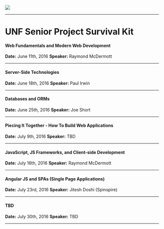 <img src="http://static1.squarespace.com/static/538e3432e4b0cbbd0e23fc4a/t/54bfe02ee4b09fae31538708/1460822589537/?format=200w"/>

---

# UNF Senior Project Survival Kit

#### Web Fundamentals and Modern Web Development
**Date:** June 11th, 2016
**Speaker:** Raymond McDermott

---

#### Server-Side Technologies
**Date:** June 18th, 2016
**Speaker:** Paul Irwin

---

#### Databases and ORMs
**Date:** June 25th, 2016
**Speaker:** Joe Short

---

#### Piecing It Together - How To Build Web Applications
**Date:** July 9th, 2016
**Speaker:** TBD

---

#### JavaScript, JS Frameworks, and Client-side Development
**Date:** July 16th, 2016
**Speaker:** Raymond McDermott

---

#### Angular JS and SPAs (Single Page Applications)
**Date:** July 23rd, 2016
**Speaker:** Jitesh Doshi (Spinspire)

---

#### TBD
**Date:** July 30th, 2016
**Speaker:** TBD

---
